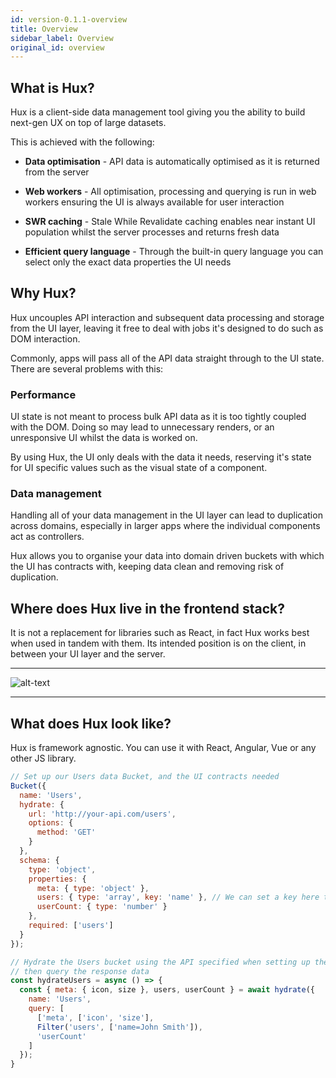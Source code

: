```yaml
---
id: version-0.1.1-overview
title: Overview
sidebar_label: Overview
original_id: overview
---
```


## What is Hux?

Hux is a client-side data management tool giving you the ability to build next-gen UX on top of large datasets.

This is achieved with the following:

- **Data optimisation** - API data is automatically optimised as it is returned from the server

- **Web workers** - All optimisation, processing and querying is run in web workers ensuring the UI is always available for user interaction

- **SWR caching** - Stale While Revalidate caching enables near instant UI population whilst the server processes and returns fresh data

- **Efficient query language** - Through the built-in query language you can select only the exact data properties the UI needs

## Why Hux?

Hux uncouples API interaction and subsequent data processing and storage from the UI layer, leaving it free to deal with jobs it's designed to do such as DOM interaction.

Commonly, apps will pass all of the API data straight through to the UI state. There are several problems with this:

### Performance

UI state is not meant to process bulk API data as it is too tightly coupled with the DOM. Doing so may lead to unnecessary renders, or an unresponsive UI whilst the data is worked on.

By using Hux, the UI only deals with the data it needs, reserving it's state for UI specific values such as the visual state of a component.

### Data management 

Handling all of your data management in the UI layer can lead to duplication across domains, especially in larger apps where the individual components act as controllers.

Hux allows you to organise your data into domain driven buckets with which the UI has contracts with, keeping data clean and removing risk of duplication.

## Where does Hux live in the frontend stack?

It is not a replacement for libraries such as React, in fact Hux works best when used in tandem with them. Its intended position is on the client, in between your UI layer and the server.

--- 

![alt-text](assets/hux-flow.svg)

---

## What does Hux look like?

Hux is framework agnostic. You can use it with React, Angular, Vue or any other JS library.

```js
// Set up our Users data Bucket, and the UI contracts needed
Bucket({
  name: 'Users',
  hydrate: {
    url: 'http://your-api.com/users',
    options: {
      method: 'GET'
    }
  },
  schema: {
    type: 'object',
    properties: {
      meta: { type: 'object' },
      users: { type: 'array', key: 'name' }, // We can set a key here to enhance query performance
      userCount: { type: 'number' }
    },
    required: ['users']
  }
});

// Hydrate the Users bucket using the API specified when setting up the Bucket,
// then query the response data
const hydrateUsers = async () => {
  const { meta: { icon, size }, users, userCount } = await hydrate({
    name: 'Users',
    query: [
      ['meta', ['icon', 'size'],
      Filter('users', ['name=John Smith']),
      'userCount'
    ]
  });
}
```

